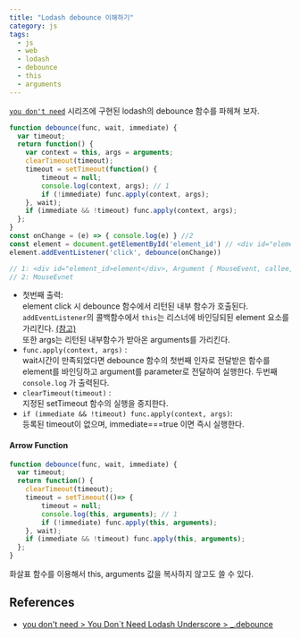 ```yaml
---
title: "Lodash debounce 이해하기"  
category: js  
tags:
  - js
  - web
  - lodash
  - debounce
  - this
  - arguments
---
```

[`you don't need`](https://github.com/you-dont-need/You-Dont-Need-Lodash-Underscore) 시리즈에 구현된 lodash의 debounce 함수를 파헤쳐 보자.

```javascript
function debounce(func, wait, immediate) {
  var timeout;
  return function() {
  	var context = this, args = arguments;
  	clearTimeout(timeout);
  	timeout = setTimeout(function() {
  		timeout = null;
  		console.log(context, args); // 1
  		if (!immediate) func.apply(context, args);
  	}, wait);
  	if (immediate && !timeout) func.apply(context, args);
  };
}
const onChange = (e) => { console.log(e) } //2
const element = document.getElementById('element_id') // <div id="element_id>element</div>
element.addEventListener('click', debounce(onChange))

// 1: <div id="element_id>element</div>, Argument { MouseEvent, callee, Symbol }
// 2: MouseEvnet 
```
- 첫번째 출력:  
element click 시 debounce 함수에서 리턴된 내부 함수가  호출된다.  
`addEventListener`의 콜백함수에서 `this`는 리스너에 바인딩되된 element 요소를 가리킨다. [(참고)](https://yhancsx.github.io/js/js-arrow-function/#addeventlistener-%ED%95%A8%EC%88%98%EC%9D%98-%EC%BD%9C%EB%B0%B1-%ED%95%A8%EC%88%98)  
또한 args는 리턴된 내부함수가 받아온 arguments를 가리킨다.  
- `func.apply(context, args)` :   
wait시간이 만족되었다면 debounce 함수의 첫번째 인자로 전달받은 함수를 element를 바인딩하고 argument를 parameter로 전달하여 실행한다. 두번째 `console.log` 가 출력된다.
- `clearTimeout(timeout)` :   
지정된 setTimeout 함수의 실행을 중지한다.  
- `if (immediate && !timeout) func.apply(context, args)`:   
등록된 timeout이 없으며, immediate===true 이면 즉시 실행한다.


#### Arrow Function
```javascript
function debounce(func, wait, immediate) {
  var timeout;
  return function() {
  	clearTimeout(timeout);
  	timeout = setTimeout(()=> {
  		timeout = null;
        console.log(this, arguments); // 1
  		if (!immediate) func.apply(this, arguments);
  	}, wait);
  	if (immediate && !timeout) func.apply(this, arguments);
  };
}
```

화살표 함수를 이용해서 this, arguments 값을 복사하지 않고도 쓸 수 있다.

## References
- [you don't need > You Don`t Need Lodash Underscore > _.debounce](https://github.com/you-dont-need/You-Dont-Need-Lodash-Underscore#_debounce)






